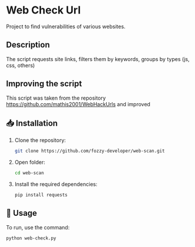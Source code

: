 # Web Check Url

Project to find vulnerabilities of various websites.

## Description 

The script requests site links, filters them by keywords, groups by types (js, css, others)

## Improving the script

This script was taken from the repository https://github.com/mathis2001/WebHackUrls and improved 

## 📥 Installation

1. Clone the repository:
    ```bash
    git clone https://github.com/fozzy-developer/web-scan.git
    ```

2. Open folder:
    ```bash
    cd web-scan
    ```

3. Install the required dependencies:
    ```bash
    pip install requests
    ```

## 📝 Usage

To run, use the command:
```bash
python web-check.py
```
